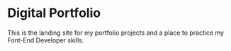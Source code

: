 # Digital Portfolio
This is the landing site for my portfolio projects and a place to practice my Font-End Developer skills.
